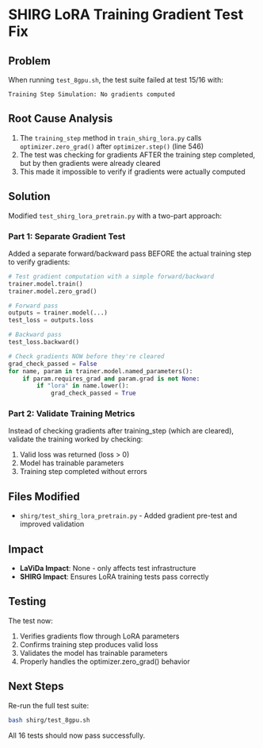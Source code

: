 # SHIRG LoRA Training Gradient Test Fix

## Problem
When running `test_8gpu.sh`, the test suite failed at test 15/16 with:
```
Training Step Simulation: No gradients computed
```

## Root Cause Analysis
1. The `training_step` method in `train_shirg_lora.py` calls `optimizer.zero_grad()` after `optimizer.step()` (line 546)
2. The test was checking for gradients AFTER the training step completed, but by then gradients were already cleared
3. This made it impossible to verify if gradients were actually computed

## Solution
Modified `test_shirg_lora_pretrain.py` with a two-part approach:

### Part 1: Separate Gradient Test
Added a separate forward/backward pass BEFORE the actual training step to verify gradients:
```python
# Test gradient computation with a simple forward/backward
trainer.model.train()
trainer.model.zero_grad()

# Forward pass
outputs = trainer.model(...)
test_loss = outputs.loss

# Backward pass  
test_loss.backward()

# Check gradients NOW before they're cleared
grad_check_passed = False
for name, param in trainer.model.named_parameters():
    if param.requires_grad and param.grad is not None:
        if "lora" in name.lower():
            grad_check_passed = True
```

### Part 2: Validate Training Metrics
Instead of checking gradients after training_step (which are cleared), validate the training worked by checking:
1. Valid loss was returned (loss > 0)
2. Model has trainable parameters
3. Training step completed without errors

## Files Modified
- `shirg/test_shirg_lora_pretrain.py` - Added gradient pre-test and improved validation

## Impact
- **LaViDa Impact**: None - only affects test infrastructure
- **SHIRG Impact**: Ensures LoRA training tests pass correctly

## Testing
The test now:
1. Verifies gradients flow through LoRA parameters
2. Confirms training step produces valid loss
3. Validates the model has trainable parameters
4. Properly handles the optimizer.zero_grad() behavior

## Next Steps
Re-run the full test suite:
```bash
bash shirg/test_8gpu.sh
```

All 16 tests should now pass successfully.